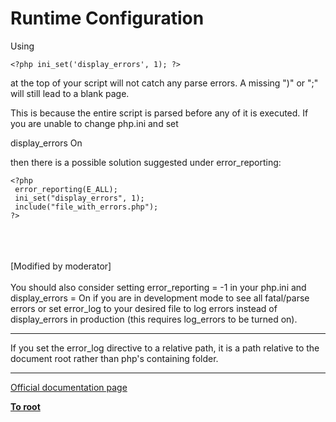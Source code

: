 # Runtime Configuration



Using <br>

```
<?php ini_set('display_errors', 1); ?>
```
 
at the top of your script will not catch any parse errors. A missing ")" or ";" will still lead to a blank page.

This is because the entire script is parsed before any of it is executed. If you are unable to change php.ini and set

display_errors On

then there is a possible solution suggested under error_reporting:



```
<?php
 error_reporting(E_ALL);
 ini_set("display_errors", 1);
 include("file_with_errors.php");
?>
```
<br><br><br>[Modified by moderator]<br><br>You should also consider setting error_reporting = -1 in your php.ini and display_errors = On if you are in development mode to see all fatal/parse errors or set error_log to your desired file to log errors instead of display_errors in production (this requires log_errors to be turned on).  

---

If you set the error_log directive to a relative path, it is a path relative to the document root rather than php&apos;s containing folder.  

---

[Official documentation page](https://www.php.net/manual/en/errorfunc.configuration.php)

**[To root](/README.md)**